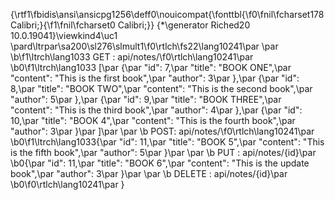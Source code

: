 {\rtf1\fbidis\ansi\ansicpg1256\deff0\nouicompat{\fonttbl{\f0\fnil\fcharset178 Calibri;}{\f1\fnil\fcharset0 Calibri;}}
{\*\generator Riched20 10.0.19041}\viewkind4\uc1 
\pard\ltrpar\sa200\sl276\slmult1\f0\rtlch\fs22\lang10241\par
\par
\b\f1\ltrch\lang1033 GET :  api/notes/\f0\rtlch\lang10241\par
\b0\f1\ltrch\lang1033 [\par
    \{\par
        "id": 7,\par
        "title": "BOOK ONE",\par
        "content": "This is the first book",\par
        "author": 3\par
    \},\par
    \{\par
        "id": 8,\par
        "title": "BOOK TWO",\par
        "content": "This is the second book",\par
        "author": 5\par
    \},\par
    \{\par
        "id": 9,\par
        "title": "BOOK THREE",\par
        "content": "This is the third book",\par
        "author": 4\par
    \},\par
    \{\par
        "id": 10,\par
        "title": "BOOK 4",\par
        "content": "This is the fourth book",\par
        "author": 3\par
    \}\par
]\par
\par
\b POST: api/notes/\f0\rtlch\lang10241\par
\b0\f1\ltrch\lang1033\{\par
    "id": 11,\par
    "title": "BOOK 5",\par
    "content": "This is the fifth book",\par
    "author": 5\par
\}\par
\par
\b PUT : api/notes/\{id\}\par
\b0\{\par
    "id": 11,\par
    "title": "BOOK 6",\par
    "content": "This is the update book",\par
    "author": 3\par
\}\par
\par
\b DELETE : api/notes/\{id\}\par
\b0\f0\rtlch\lang10241\par
}
 